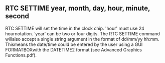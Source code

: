 ## RTC SETTIME year, month, day, hour, minute, second

RTC SETTIME will set the time in the clock chip. 'hour' must use 24 hournotation. ‘year’ can be two or four digits. The RTC SETTIME command willalso accept a single string argument in the format of dd/mm/yy hh:mm. Thismeans the date/time could be entered by the user using a GUI FORMATBOXwith the DATETIME2 format (see Advanced Graphics Functions.pdf).
